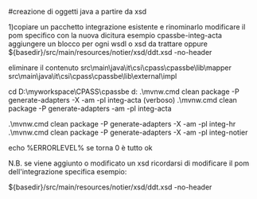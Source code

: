 #creazione di oggetti java a partire da xsd 

1)copiare un pacchetto integrazione esistente e rinominarlo
modificare il pom specifico con la nuova dicitura esempio <artifactId>cpassbe-integ-acta</artifactId>
aggiungere un blocco per ogni wsdl o xsd da trattare
<execution></execution>
oppure 
<xsdOption>
	<xsd>${basedir}/src/main/resources/notier/xsd/ddt.xsd</xsd>
	<extensionArgs>-no-header</extensionArgs>
	<!-- <packagename>it.notier.model.inviodocumento.request</packagename> -->
</xsdOption>

eliminare il contenuto 
src\main\java\it\csi\cpass\cpassbe\lib\mapper
src\main\java\it\csi\cpass\cpassbe\lib\external\impl


cd D:\myworkspace\CPASS\cpassbe
d:
.\mvnw.cmd clean package -P generate-adapters -X -am -pl integ-acta (verboso)
.\mvnw.cmd clean package -P generate-adapters -am -pl integ-acta

.\mvnw.cmd clean package -P generate-adapters -X -am -pl integ-hr
.\mvnw.cmd clean package -P generate-adapters -X -am -pl integ-notier



echo %ERRORLEVEL% 
se torna 0 è tutto ok



N.B.
se viene aggiunto o modificato un xsd ricordarsi di modificare il pom dell'integrazione specifica 
esempio:

<xsdOption>
	<xsd>${basedir}/src/main/resources/notier/xsd/ddt.xsd</xsd>
	<extensionArgs>-no-header</extensionArgs>
	<!-- <packagename>it.notier.model.inviodocumento.request</packagename> -->
</xsdOption>


